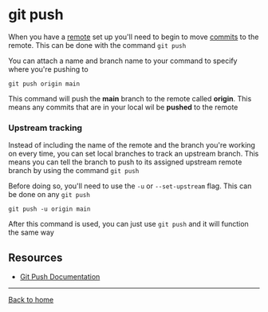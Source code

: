 # git push

When you have a [remote](./Remote.md) set up you'll need to begin to move [commits](./Commit.md) to the remote. This can be done with the command `git push`

You can attach a name and branch name to your command to specify where you're pushing to

```
git push origin main
```

This command will push the **main** branch to the remote called **origin**. This means  any commits  that are in your local wil be **pushed** to the remote

### Upstream tracking

Instead of including the name  of the remote and the branch you're working on every time, you can set local branches to track an upstream branch. This means you can tell the branch to push to its assigned upstream remote branch by using the command `git push`

Before doing so, you'll need to use the  `-u` or `--set-upstream` flag. This can be done on any `git push`

```
git push -u origin main
```

After this command is used, you can just use `git push` and it will function the same way

## Resources

- [Git Push Documentation](https://git-scm.com/docs/git-push)

---

[Back to home](../README.md)